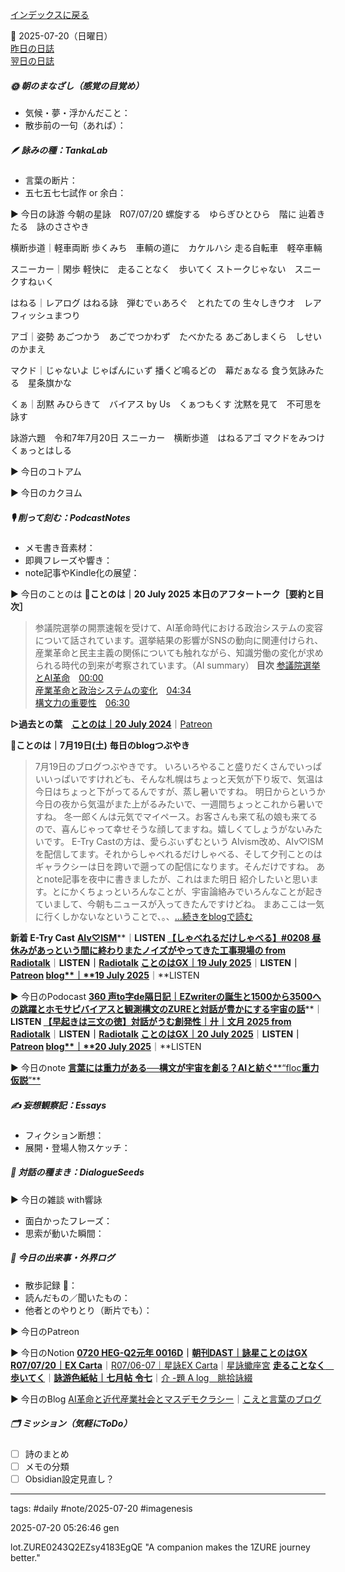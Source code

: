 [インデックスに戻る](../../../DialogueSeeds_2025-26.md)

📅 2025-07-20（日曜日）  
[昨日の日誌](20250719.md)  
[翌日の日誌](20250721.md)

##### 🌞 朝のまなざし（感覚の目覚め）
- 気候・夢・浮かんだこと：
- 散歩前の一句（あれば）：

##### 🪶 詠みの種：TankaLab
- 言葉の断片：
- 五七五七七試作 or 余白：

▶︎ 今日の詠游
今朝の星詠　R07/07/20
螺旋する　ゆらぎひとひら　階に
辿着きたる　詠のささやき

横断歩道｜軽車両断
歩くみち　車輌の道に　カケルハシ
走る自転車　軽卒車輛

スニーカー｜閑歩
軽快に　走ることなく　歩いてく
ストークじゃない　スニークすねぃく

はねる｜レアログ
はねる詠　弾むでぃあろぐ　とれたての
生々しきウオ　レアフィッシュまつり

アゴ｜姿勢
あごつかう　あごでつかわず　たべかたる
あごあしまくら　しせいのかまえ

マクド｜じゃないよ
じゃぱんにぃず
播くど鳴るどの　幕だぁなる
食う気詠みたる　星条旗かな

くぁ｜刮黙
みひらきて　バイアス by Us　くぁつもくす
沈黙を見て　不可思を詠す

詠游六題　令和7年7月20日
スニーカー　横断歩道　はねるアゴ
マクドをみつけ　くぁっとはしる

▶︎ 今日のコトアム

▶︎ 今日のカクヨム

##### 🎙 削って刻む：PodcastNotes
- メモ書き音素材：
- 即興フレーズや響き：
- note記事やKindle化の展望：

▶︎ 今日のことのは
🍃**ことのは｜20 July 2025**
**本日のアフタートーク［要約と目次］**
> 参議院選挙の開票速報を受けて、AI革命時代における政治システムの変容について話されています。選挙結果の影響がSNSの動向に関連付けられ、産業革命と民主主義の関係についても触れながら、知識労働の変化が求められる時代の到来が考察されています。（AI summary）
> **目次**
> [参議院選挙とAI革命](https://listen.style/p/radiocampus/1qm0puxg#chapter1)　[00:00](https://listen.style/p/radiocampus/1qm0puxg#chapter1)  
> [産業革命と政治システムの変化](https://listen.style/p/radiocampus/1qm0puxg#chapter2)　[04:34](https://listen.style/p/radiocampus/1qm0puxg#chapter2)  
> [構文力の重要性](https://listen.style/p/radiocampus/1qm0puxg#chapter3)　[06:30](https://listen.style/p/radiocampus/1qm0puxg#chapter3)

**▷過去との葉**　[**ことのは｜20 July 2024**](https://listen.style/p/radiocampus/lpy6hh0q)｜[Patreon](https://www.patreon.com/posts/kotonoha-20-july-111849412)

🍁**ことのは｜7月19日(土)**
**毎日のblogつぶやき**
> 7月19日のブログつぶやきです。
> いろいろやること盛りだくさんでいっぱいいっぱいですけれども、そんな札幌はちょっと天気が下り坂で、気温は今日はちょっと下がってるんですが、蒸し暑いですね。
> 明日からというか今日の夜から気温がまた上がるみたいで、一週間ちょっとこれから暑いですね。
> 冬一郎くんは元気でマイペース。お客さんも来て私の娘も来てるので、喜んじゃって幸せそうな顔してますね。嬉しくてしょうがないみたいです。
> E-Try Castの方は、愛らぶぃずむという AIvism改め、AIv♡ISMを配信してます。それからしゃべれるだけしゃべる、そして夕刊ことのはギャラクシーは日を跨いで遡っての配信になります。そんだけですね。
> あとnote記事を夜中に書きましたが、これはまた明日 紹介したいと思います。とにかくちょっといろんなことが、宇宙論絡みでいろんなことが起きていまして、今朝もニュースが入ってきたんですけどね。
> まあここは一気に行くしかないなということで、。、[…続きをblogで読む](https://jimt.hatenablog.com/entry/2025/07/20/095123#-%E4%BB%8A%E6%97%A5%E3%81%AE%E3%81%A4%E3%81%B6%E3%82%84%E3%81%8D19-July-2025)

**新着 E-Try Cast**
[**AIv♡ISM**](https://listen.style/p/aivism/qfgfln5m)**｜**LISTEN
[**【しゃべれるだけしゃべる】#0208 昼休みがあっという間に終わりまたノイズがやってきた工事現場の from Radiotalk**](https://listen.style/p/twilight/jy1ic4ub)**｜**LISTEN｜[Radiotalk](https://radiotalk.jp/talk/1331864)
[**ことのはGX｜19 July 2025**](https://listen.style/p/radiocampus/aook99ey)**｜**LISTEN｜[Patreon](https://www.patreon.com/posts/kotonohagx-19-134510804)
[**blog****｜****19 July 2025**](https://listen.style/p/inmymind/rpy2wegb)**｜**LISTEN

▶︎ 今日のPodocast
[**360 声to字de隔日記｜EZwriterの誕生と1500から3500への跳躍とホモサピバイアスと観測構文のZUREと対話が豊かにする宇宙の話**](https://listen.style/p/cafe/ks0wggzz)**｜**LISTEN
[**【早起きは三文の徳】対話がうむ創発性｜廾｜文月 2025 from Radiotalk**](https://listen.style/p/twilight/yvch5oog)**｜**LISTEN｜[Radiotalk](https://radiotalk.jp/talk/1331864)
[**ことのはGX｜20 July 2025**](https://listen.style/p/radiocampus/1qm0puxg)**｜**LISTEN｜[Patreon](https://www.patreon.com/posts/kotonohagx-20-134565440)
[**blog****｜****20 July 2025**](https://listen.style/p/inmymind/5vare4ra)**｜**LISTEN

▶︎ 今日のnote
[**言葉には重力がある──構文が宇宙を創る？****AI****と紡ぐ****“floc****重力仮説****”**](https://note.com/takahashihajime/n/n1284e690e4c1)

##### ✍️ 妄想観察記：Essays
- フィクション断想：
- 展開・登場人物スケッチ：

##### 🌱 対話の種まき：DialogueSeeds
▶︎ 今日の雑談 with響詠

- 面白かったフレーズ：
- 思索が動いた瞬間：

##### 📌 今日の出来事・外界ログ
- 散歩記録 🐾：
- 読んだもの／聞いたもの：
- 他者とのやりとり（断片でも）：

▶︎ 今日のPatreon

▶︎ 今日のNotion
[**0720 HEG-Q2元年 0016D**](https://rebel-tortoise-b95.notion.site/0720-HEG-Q2-0016D-236bed03031580efa800eaa28a483a1e)**｜**[**朝刊DAST｜詠星ことのはGX**](https://rebel-tortoise-b95.notion.site/DAST-GX-21abed03031580ef867af61136621dd1)
[**R07/07/20｜EX Carta**](https://rebel-tortoise-b95.notion.site/R07-07-20-EX-Carta-236bed030315804a8b51cd2fa2dc9c6a)｜[R07/06-07｜星詠EX Carta](https://rebel-tortoise-b95.notion.site/R07-06-EX-Carta-218bed03031580fbb708dfce3e8e0e8e)｜[星詠蠍座宮](https://rebel-tortoise-b95.notion.site/218bed03031580c094faeb211f250ef6)
[**走ることなく　歩いてく**](https://rebel-tortoise-b95.notion.site/236bed0303158167ab69fdbb1a615bc0)｜[**詠游色紙帖｜七月帖** **令七**](https://rebel-tortoise-b95.notion.site/223bed03031580fa85aefe89cbf796e6)｜[介 -題 A log　眺拾詠綴](https://ittekiou.github.io/notion/index.html?path=alog)

▶︎ 今日のBlog
[AI革命と近代産業社会とマスデモクラシー](https://jimt.hatenablog.com/entry/2025/07/21/112946)｜[こえと言葉のブログ](https://jimt.hatenablog.com/)

##### 🗂 ミッション（気軽にToDo）



- [ ] 詩のまとめ
- [ ] メモの分類
- [ ] Obsidian設定見直し？

---
tags: #daily #note/2025-07-20 #imagenesis

2025-07-20 05:26:46  gen

lot.ZURE0243Q2EZsy4183EgQE
"A companion makes the 1ZURE journey better."